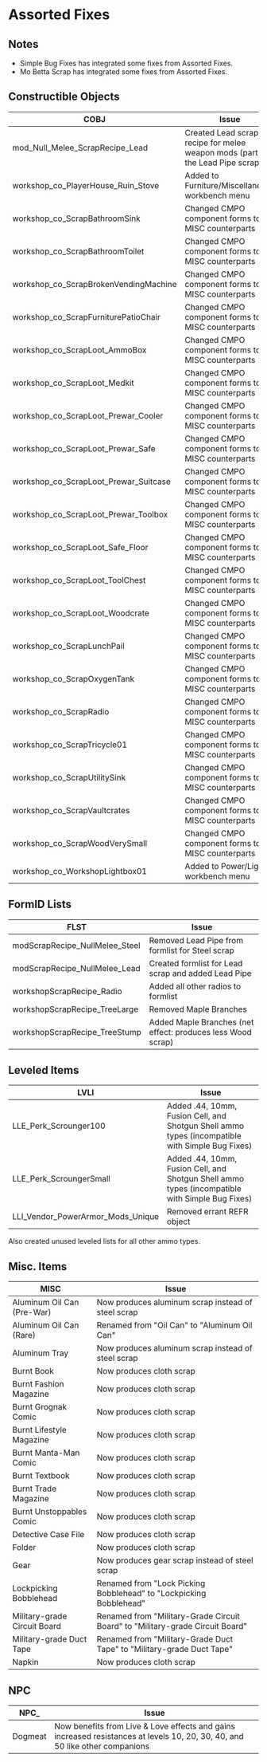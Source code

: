 # Assorted Fixes

## Notes

* Simple Bug Fixes has integrated some fixes from Assorted Fixes.
* Mo Betta Scrap has integrated some fixes from Assorted Fixes.

## Constructible Objects

COBJ | Issue
--- | ---
mod_Null_Melee_ScrapRecipe_Lead | Created Lead scrap recipe for melee weapon mods (part of the Lead Pipe scrap fix)
workshop_co_PlayerHouse_Ruin_Stove | Added to Furniture/Miscellaneous workbench menu
workshop_co_ScrapBathroomSink | Changed CMPO component forms to MISC counterparts
workshop_co_ScrapBathroomToilet | Changed CMPO component forms to MISC counterparts
workshop_co_ScrapBrokenVendingMachine | Changed CMPO component forms to MISC counterparts
workshop_co_ScrapFurniturePatioChair | Changed CMPO component forms to MISC counterparts
workshop_co_ScrapLoot_AmmoBox | Changed CMPO component forms to MISC counterparts
workshop_co_ScrapLoot_Medkit | Changed CMPO component forms to MISC counterparts
workshop_co_ScrapLoot_Prewar_Cooler | Changed CMPO component forms to MISC counterparts
workshop_co_ScrapLoot_Prewar_Safe | Changed CMPO component forms to MISC counterparts
workshop_co_ScrapLoot_Prewar_Suitcase | Changed CMPO component forms to MISC counterparts
workshop_co_ScrapLoot_Prewar_Toolbox | Changed CMPO component forms to MISC counterparts
workshop_co_ScrapLoot_Safe_Floor | Changed CMPO component forms to MISC counterparts
workshop_co_ScrapLoot_ToolChest | Changed CMPO component forms to MISC counterparts
workshop_co_ScrapLoot_Woodcrate | Changed CMPO component forms to MISC counterparts
workshop_co_ScrapLunchPail | Changed CMPO component forms to MISC counterparts
workshop_co_ScrapOxygenTank | Changed CMPO component forms to MISC counterparts
workshop_co_ScrapRadio | Changed CMPO component forms to MISC counterparts
workshop_co_ScrapTricycle01 | Changed CMPO component forms to MISC counterparts
workshop_co_ScrapUtilitySink | Changed CMPO component forms to MISC counterparts
workshop_co_ScrapVaultcrates | Changed CMPO component forms to MISC counterparts
workshop_co_ScrapWoodVerySmall | Changed CMPO component forms to MISC counterparts
workshop_co_WorkshopLightbox01 | Added to Power/Lights workbench menu

## FormID Lists

FLST | Issue
--- | ---
modScrapRecipe_NullMelee_Steel | Removed Lead Pipe from formlist for Steel scrap
modScrapRecipe_NullMelee_Lead | Created formlist for Lead scrap and added Lead Pipe
workshopScrapRecipe_Radio | Added all other radios to formlist
workshopScrapRecipe_TreeLarge | Removed Maple Branches
workshopScrapRecipe_TreeStump | Added Maple Branches (net effect: produces less Wood scrap)

## Leveled Items

LVLI | Issue
--- | ---
LLE_Perk_Scrounger100 | Added .44, 10mm, Fusion Cell, and Shotgun Shell ammo types (incompatible with Simple Bug Fixes)
LLE_Perk_ScroungerSmall | Added .44, 10mm, Fusion Cell, and Shotgun Shell ammo types (incompatible with Simple Bug Fixes)
LLI_Vendor_PowerArmor_Mods_Unique | Removed errant REFR object

Also created unused leveled lists for all other ammo types.

## Misc. Items

MISC | Issue
--- | ---
Aluminum Oil Can (Pre-War) | Now produces aluminum scrap instead of steel scrap
Aluminum Oil Can (Rare) | Renamed from "Oil Can" to "Aluminum Oil Can"
Aluminum Tray | Now produces aluminum scrap instead of steel scrap
Burnt Book | Now produces cloth scrap
Burnt Fashion Magazine | Now produces cloth scrap
Burnt Grognak Comic | Now produces cloth scrap
Burnt Lifestyle Magazine | Now produces cloth scrap
Burnt Manta-Man Comic | Now produces cloth scrap
Burnt Textbook | Now produces cloth scrap
Burnt Trade Magazine | Now produces cloth scrap
Burnt Unstoppables Comic | Now produces cloth scrap
Detective Case File | Now produces cloth scrap
Folder | Now produces cloth scrap
Gear | Now produces gear scrap instead of steel scrap
Lockpicking Bobblehead | Renamed from "Lock Picking Bobblehead" to "Lockpicking Bobblehead"
Military-grade Circuit Board | Renamed from "Military-Grade Circuit Board" to "Military-grade Circuit Board"
Military-grade Duct Tape | Renamed from "Military-Grade Duct Tape" to "Military-grade Duct Tape"
Napkin | Now produces cloth scrap

## NPC

NPC_ | Issue
--- | ---
Dogmeat | Now benefits from Live & Love effects and gains increased resistances at levels 10, 20, 30, 40, and 50 like other companions